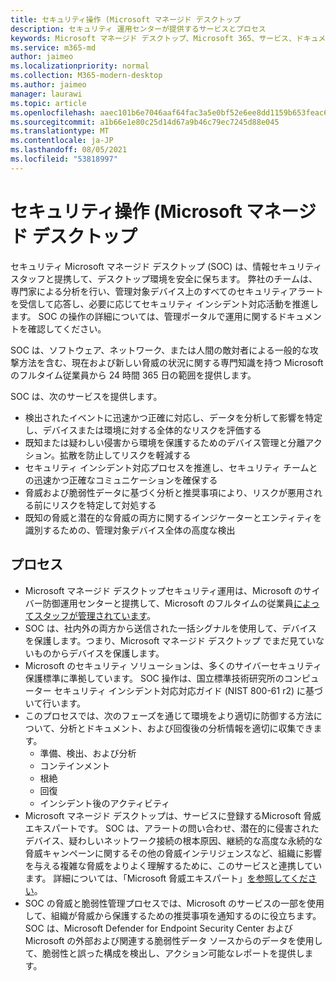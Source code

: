 ```yaml
---
title: セキュリティ操作 (Microsoft マネージド デスクトップ
description: セキュリティ 運用センターが提供するサービスとプロセス
keywords: Microsoft マネージド デスクトップ、Microsoft 365、サービス、ドキュメント
ms.service: m365-md
author: jaimeo
ms.localizationpriority: normal
ms.collection: M365-modern-desktop
ms.author: jaimeo
manager: laurawi
ms.topic: article
ms.openlocfilehash: aaec101b6e7046aaf64fac3a5e0bf52e6ee8dd1159b653feac63135fdb3446d9
ms.sourcegitcommit: a1b66e1e80c25d14d67a9b46c79ec7245d88e045
ms.translationtype: MT
ms.contentlocale: ja-JP
ms.lasthandoff: 08/05/2021
ms.locfileid: "53818997"
---
```

# <a name="security-operations-in-microsoft-managed-desktop"></a>セキュリティ操作 (Microsoft マネージド デスクトップ

セキュリティ Microsoft マネージド デスクトップ (SOC) は、情報セキュリティ スタッフと提携して、デスクトップ環境を安全に保ちます。 弊社のチームは、専門家による分析を行い、管理対象デバイス上のすべてのセキュリティアラートを受信して応答し、必要に応じてセキュリティ インシデント対応活動を推進します。 SOC の操作の詳細については、管理ポータルで運用に関するドキュメントを確認してください。

SOC は、ソフトウェア、ネットワーク、または人間の敵対者による一般的な攻撃方法を含む、現在および新しい脅威の状況に関する専門知識を持つ Microsoft のフルタイム従業員から 24 時間 365 日の範囲を提供します。

SOC は、次のサービスを提供します。
- 検出されたイベントに迅速かつ正確に対応し、データを分析して影響を特定し、デバイスまたは環境に対する全体的なリスクを評価する
- 既知または疑わしい侵害から環境を保護するためのデバイス管理と分離アクション。拡散を防止してリスクを軽減する
- セキュリティ インシデント対応プロセスを推進し、セキュリティ チームとの迅速かつ正確なコミュニケーションを確保する
- 脅威および脆弱性データに基づく分析と推奨事項により、リスクが悪用される前にリスクを特定して対処する
- 既知の脅威と潜在的な脅威の両方に関するインジケーターとエンティティを識別するための、管理対象デバイス全体の高度な検出

## <a name="processes"></a>プロセス

- Microsoft マネージド デスクトップセキュリティ運用は、Microsoft のサイバー防御運用センターと提携して、Microsoft のフルタイムの従業員[によってスタッフが管理されています](https://www.microsoft.com/msrc/cdoc)。 
- SOC は、社内外の両方から送信された一括シグナルを使用して、デバイスを保護します。つまり、Microsoft マネージド デスクトップ でまだ見ていないものからデバイスを保護します。
- Microsoft のセキュリティ ソリューションは、多くのサイバーセキュリティ保護標準に準拠しています。 SOC 操作は、国立標準技術研究所のコンピューター セキュリティ インシデント対応対応ガイド (NIST 800-61 r2) に基づいて行います。
- このプロセスでは、次のフェーズを通じて環境をより適切に防御する方法について、分析とドキュメント、および回復後の分析情報を適切に収集できます。
    - 準備、検出、および分析
    - コンテインメント
    - 根絶
    - 回復
    - インシデント後のアクティビティ
- Microsoft マネージド デスクトップは、サービスに登録するMicrosoft 脅威エキスパートです。 SOC は、アラートの問い合わせ、潜在的に侵害されたデバイス、疑わしいネットワーク接続の根本原因、継続的な高度な永続的な脅威キャンペーンに関するその他の脅威インテリジェンスなど、組織に影響を与える複雑な脅威をよりよく理解するために、このサービスと連携しています。 詳細については、「Microsoft 脅威エキスパート」[を参照してください](/windows/security/threat-protection/microsoft-defender-atp/microsoft-threat-experts)。
- SOC の脅威と脆弱性管理プロセスでは、Microsoft のサービスの一部を使用して、組織が脅威から保護するための推奨事項を通知するのに役立ちます。 SOC は、Microsoft Defender for Endpoint Security Center および Microsoft の外部および関連する脆弱性データ ソースからのデータを使用して、脆弱性と誤った構成を検出し、アクション可能なレポートを提供します。